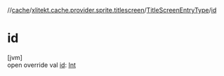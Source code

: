 //[cache](../../../index.md)/[xlitekt.cache.provider.sprite.titlescreen](../index.md)/[TitleScreenEntryType](index.md)/[id](id.md)

# id

[jvm]\
open override val [id](id.md): [Int](https://kotlinlang.org/api/latest/jvm/stdlib/kotlin/-int/index.html)
